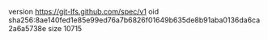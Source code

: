 version https://git-lfs.github.com/spec/v1
oid sha256:8ae140fed1e85e99ed76a7b6826f01649b635de8b91aba0136da6ca2a6a5738e
size 10715
